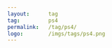 ```yaml
---
layout:      tag
tag:         ps4
permalink:   /tag/ps4/
logo:        /imgs/tags/ps4.png
---
```

